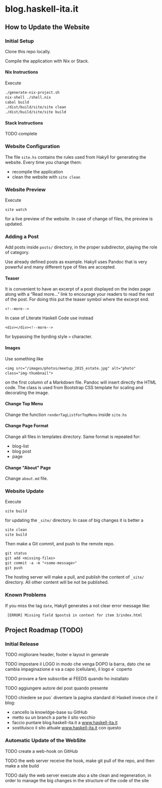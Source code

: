 # blog.haskell-ita.it

## How to Update the Website

### Initial Setup

Clone this repo locally.

Compile the application with Nix or Stack. 

#### Nix Instructions

Execute

    ./generate-nix-project.sh
    nix-shell ./shell.nix
    cabal build
    ./dist/build/site/site clean
    ./dist/build/site/site build

#### Stack Instructions

TODO complete

### Website Configuration

The file `site.hs` contains the rules used from Hakyll for generating the website. Every time you change them:

* recomplie the application
* clean the website with `site clean`

### Website Preview

Execute

    site watch

for a live preview of the website. In case of change of files, the preview is updated.

### Adding a Post

Add posts inside `posts/` directory, in the proper subdirector, playing the role of category.

Use already defined posts as example. Hakyll uses Pandoc that is very powerful and many different type of files are accepted.

#### Teaser

It is convenient to have an excerpt of a post displayed on the index page along with a “Read more…” link to encourage your readers to read the rest of the post. For doing this put the teaser symbol where the excerpt end. 

    <!--more-->

In case of Literate Haskell Code use instead

    <div></div><!--more-->

for bypassing the byrding style `>` character.

#### Images

Use something like

    <img src="/images/photos/meetup_2015_estate.jpg" alt="photo" class="img-thumbnail">

on the first column of a Markdown file. Pandoc will insert directly the HTML code. The class is used from Bootstrap CSS template for scaling and decorating the image.

#### Change Top Menu

Change the function `renderTagListForTopMenu` inside `site.hs` 

#### Change Page Format

Change all files in templates directory. Same format is repeated for:

* blog-list
* blog post
* page

#### Change "About" Page

Change `about.md` file.

### Website Update

Execute

    site build

for updating the `_site/` directory. In case of big changes it is better a

    site clean
    site build

Then make a Git commit, and push to the remote repo.

    git status
    git add <missing-files>
    git commit -a -m "<some-message>"
    git push

The hosting server will make a pull, and publish the content of `_site/` directory. All other content will be not be published. 

### Known Problems

If you miss the tag `date`, Hakyll generates a not clear error message like:

     [ERROR] Missing field $posts$ in context for item 3/index.html

## Project Roadmap (TODO)

### Initial Release

TODO migliorare header, footer e layout in generale

TODO impostare il LOGO in modo che venga DOPO la barra, dato che se cambia impaginazione e va a capo (cellulare), il logo e\` coperto

TODO provare a fare subscribe ai FEEDS quando ho installato 

TODO aggiungere autore del post quando presente

TODO chiedere se puo` diventare la pagina standard di Haskell invece che il blog:
* cancello la knowldge-base su GitHub
* metto su un branch a parte il sito vecchio
* faccio puntare blog.haskell-ita.it a www.haskell-ita.it
* sostituisco il sito attuale www.haskell-ita.it con questo

### Automatic Update of the WebSite

TODO create a web-hook on GitHub

TODO the web server receive the hook, make git pull of the repo, and then make a site build

TODO daily the web server execute also a site clean and regeneration, in order to manage the big changes in the structure of the code of the site

